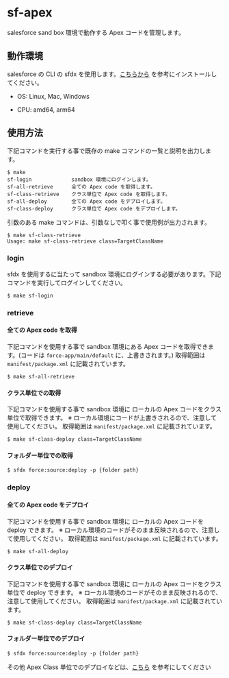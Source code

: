 # sf-apex
salesforce sand box 環境で動作する Apex コードを管理します。

## 動作環境
salesforce の CLI の sfdx を使用します。[こちらから](https://developer.salesforce.com/docs/atlas.ja-jp.sfdx_setup.meta/sfdx_setup/sfdx_setup_install_cli.htm) を参考にインストールしてください。

- OS: Linux, Mac, Windows

- CPU: amd64, arm64
## 使用方法
下記コマンドを実行する事で既存の make コマンドの一覧と説明を出力します。
```
$ make
sf-login             sandbox 環境にログインします。
sf-all-retrieve      全ての Apex code を取得します。
sf-class-retrieve    クラス単位で Apex code を取得します。
sf-all-deploy        全ての Apex code をデプロイします。
sf-class-deploy      クラス単位で Apex code をデプロイします。
```
引数のある make コマンドは、引数なしで叩く事で使用例が出力されます。
```
$ make sf-class-retrieve
Usage: make sf-class-retrieve class=TargetClassName
```

### login
sfdx を使用するに当たって sandbox 環境にログインする必要があります。下記コマンドを実行してログインしてください。
```
$ make sf-login
```

### retrieve
#### 全ての Apex code を取得
下記コマンドを使用する事で sandbox 環境にある Apex コードを取得できます。(コードは `force-app/main/default` に、上書きされます。)
取得範囲は `manifest/package.xml` に記載されています。
```
$ make sf-all-retrieve
```

#### クラス単位での取得
下記コマンドを使用する事で sandbox 環境に ローカルの Apex コードをクラス単位で取得できます。
※ ローカル環境にコードが上書きされるので、注意して使用してください。
取得範囲は `manifest/package.xml` に記載されています。
```
$ make sf-class-deploy class=TargetClassName
```

#### フォルダー単位での取得
```
$ sfdx force:source:deploy -p {folder path}
```

### deploy
#### 全ての Apex code をデプロイ
下記コマンドを使用する事で sandbox 環境に ローカルの Apex コードを deploy できます。
※ ローカル環境のコードがそのまま反映されるので、注意して使用してください。
取得範囲は `manifest/package.xml` に記載されています。
```
$ make sf-all-deploy
```

#### クラス単位でのデプロイ
下記コマンドを使用する事で sandbox 環境に ローカルの Apex コードをクラス単位で deploy できます。
※ ローカル環境のコードがそのまま反映されるので、注意して使用してください。
取得範囲は `manifest/package.xml` に記載されています。
```
$ make sf-class-deploy class=TargetClassName
```

#### フォルダー単位でのデプロイ
```
$ sfdx force:source:deploy -p {folder path}
```

その他 Apex Class 単位でのデプロイなどは、[こちら](https://developer.salesforce.com/docs/atlas.ja-jp.sfdx_dev.meta/sfdx_dev/sfdx_dev_develop_any_org.htm) を参考にしてください
